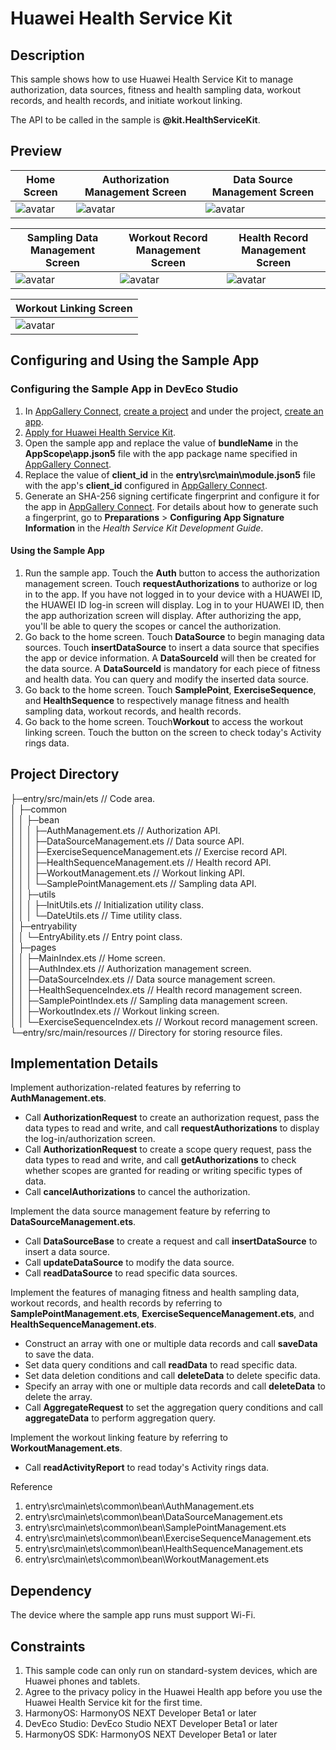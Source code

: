 # Huawei Health Service Kit

## Description

This sample shows how to use Huawei Health Service Kit to manage authorization, data sources, fitness and health sampling data, workout records, and health records, and initiate workout linking.

The API to be called in the sample is **@kit.HealthServiceKit**.

## Preview

| **Home Screen**                     | **Authorization Management Screen**                        | **Data Source Management Screen**                       |
|----------------------------------|------------------------------------|------------------------------------|
| ![avatar](./screenshots/img.png) | ![avatar](./screenshots/img_1.png) | ![avatar](./screenshots/img_2.png) | 

| **Sampling Data Management Screen**                  | **Workout Record Management Screen**                      | **Health Record Management Screen**                      |
|------------------------------------|------------------------------------|------------------------------------|
| ![avatar](./screenshots/img_3.png) | ![avatar](./screenshots/img_4.png) | ![avatar](./screenshots/img_5.png) |

| **Workout Linking Screen**                        |
|------------------------------------|
| ![avatar](./screenshots/img_6.png) |

## Configuring and Using the Sample App

### Configuring the Sample App in DevEco Studio

1. In [AppGallery Connect](https://developer.huawei.com/consumer/en/service/josp/agc/index.html), [create a project](https://developer.huawei.com/consumer/en/doc/app/agc-help-createproject-0000001100334664) and under the project, [create an app](https://developer.huawei.com/consumer/en/doc/app/agc-help-createharmonyapp-0000001945392297).
2. [Apply for Huawei Health Service Kit](https://developer.huawei.com/consumer/en/doc/harmonyos-guides/health-apply-0000001770425225).
3. Open the sample app and replace the value of **bundleName** in the **AppScope\app.json5** file with the app package name specified in [AppGallery Connect](https://developer.huawei.com/consumer/en/service/josp/agc/index.html).
4. Replace the value of **client_id** in the **entry\src\main\module.json5** file with the app's **client_id** configured in [AppGallery Connect](https://developer.huawei.com/consumer/en/service/josp/agc/index.html).
5. Generate an SHA-256 signing certificate fingerprint and configure it for the app in [AppGallery Connect](https://developer.huawei.com/consumer/en/service/josp/agc/index.html). For details about how to generate such a fingerprint, go to **Preparations** > **Configuring App Signature Information** in the *Health Service Kit Development Guide*.

#### Using the Sample App
1. Run the sample app. Touch the **Auth** button to access the authorization management screen. Touch **requestAuthorizations** to authorize or log in to the app. If you have not logged in to your device with a HUAWEI ID, the HUAWEI ID log-in screen will display. Log in to your HUAWEI ID, then the app authorization screen will display. After authorizing the app, you'll be able to query the scopes or cancel the authorization.
2. Go back to the home screen. Touch **DataSource** to begin managing data sources. Touch **insertDataSource** to insert a data source that specifies the app or device information. A **DataSourceId** will then be created for the data source. A **DataSourceId** is mandatory for each piece of fitness and health data. You can query and modify the inserted data source.
3. Go back to the home screen. Touch **SamplePoint**, **ExerciseSequence**, and **HealthSequence** to respectively manage fitness and health sampling data, workout records, and health records.
4. Go back to the home screen. Touch**Workout** to access the workout linking screen. Touch the button on the screen to check today's Activity rings data.

## Project Directory
├─entry/src/main/ets         // Code area.  
│ ├─common  
│ │ ├─bean  
│ │ │ ├─AuthManagement.ets               // Authorization API.  
│ │ │ ├─DataSourceManagement.ets        // Data source API.  
│ │ │ ├─ExerciseSequenceManagement.ets  // Exercise record API.  
│ │ │ ├─HealthSequenceManagement.ets    // Health record API.  
│ │ │ ├─WorkoutManagement.ets            // Workout linking API.  
│ │ │ └─SamplePointManagement.ets       // Sampling data API.  
│ │ ├─utils  
│ │ │ ├─InitUtils.ets                    // Initialization utility class.  
│ │ │ └─DateUtils.ets                     // Time utility class.  
│ ├─entryability                
│ │ └─EntryAbility.ets                    // Entry point class.  
│ ├─pages              
│ │ ├─MainIndex.ets                       // Home screen.  
│ │ ├─AuthIndex.ets                       // Authorization management screen.  
│ │ ├─DataSourceIndex.ets                 // Data source management screen.  
│ │ ├─HealthSequenceIndex.ets             // Health record management screen.  
│ │ ├─SamplePointIndex.ets                // Sampling data management screen.  
│ │ ├─WorkoutIndex.ets                    // Workout linking screen.  
│ │ └─ExerciseSequenceIndex.ets           // Workout record management screen.  
└─entry/src/main/resources                // Directory for storing resource files.

## Implementation Details

Implement authorization-related features by referring to **AuthManagement.ets**.
* Call **AuthorizationRequest** to create an authorization request, pass the data types to read and write, and call **requestAuthorizations** to display the log-in/authorization screen.
* Call **AuthorizationRequest** to create a scope query request, pass the data types to read and write, and call **getAuthorizations** to check whether scopes are granted for reading or writing specific types of data.
* Call **cancelAuthorizations** to cancel the authorization.

Implement the data source management feature by referring to **DataSourceManagement.ets**.
* Call **DataSourceBase** to create a request and call **insertDataSource** to insert a data source.
* Call **updateDataSource** to modify the data source.
* Call **readDataSource** to read specific data sources.

Implement the features of managing fitness and health sampling data, workout records, and health records by referring to **SamplePointManagement.ets**, **ExerciseSequenceManagement.ets**, and **HealthSequenceManagement.ets**.
* Construct an array with one or multiple data records and call **saveData** to save the data.
* Set data query conditions and call **readData** to read specific data.
* Set data deletion conditions and call **deleteData** to delete specific data.
* Specify an array with one or multiple data records and call **deleteData** to delete the array.
* Call **AggregateRequest** to set the aggregation query conditions and call **aggregateData** to perform aggregation query.

Implement the workout linking feature by referring to **WorkoutManagement.ets**.
* Call **readActivityReport** to read today's Activity rings data.

Reference
1. entry\src\main\ets\common\bean\AuthManagement.ets
2. entry\src\main\ets\common\bean\DataSourceManagement.ets
3. entry\src\main\ets\common\bean\SamplePointManagement.ets
4. entry\src\main\ets\common\bean\ExerciseSequenceManagement.ets
5. entry\src\main\ets\common\bean\HealthSequenceManagement.ets
6. entry\src\main\ets\common\bean\WorkoutManagement.ets

## Dependency

The device where the sample app runs must support Wi-Fi.

## Constraints

1. This sample code can only run on standard-system devices, which are Huawei phones and tablets.
2. Agree to the privacy policy in the Huawei Health app before you use the Huawei Health Service kit for the first time.
3. HarmonyOS: HarmonyOS NEXT Developer Beta1 or later
4. DevEco Studio: DevEco Studio NEXT Developer Beta1 or later
5. HarmonyOS SDK: HarmonyOS NEXT Developer Beta1 or later
